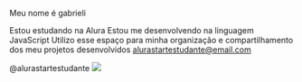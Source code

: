 Meu nome é gabrieli 

Estou estudando na Alura
Estou me desenvolvendo na linguagem JavaScript
Utilizo esse espaço para minha organização e compartilhamento dos meu projetos desenvolvidos
alurastartestudante@email.com

@alurastartestudante
![](link)

